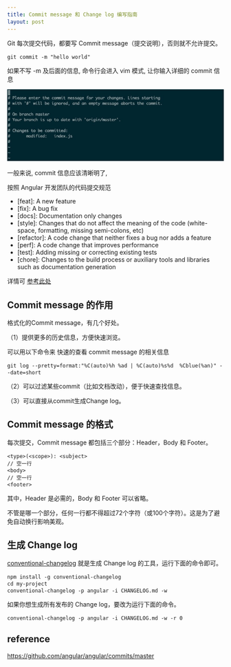 ```yaml
---
title: Commit message 和 Change log 编写指南
layout: post
---
```



Git 每次提交代码，都要写 Commit message（提交说明），否则就不允许提交。


```shell
git commit -m "hello world"
```

如果不写 -m 及后面的信息, 命令行会进入 vim 模式, 让你输入详细的 commit 信息

![commit](../../assets/images/commit-vim.jpg)

一般来说, commit 信息应该清晰明了, 

按照 Angular 开发团队的代码提交规范

- [feat]: A new feature
- [fix]: A bug fix
- [docs]: Documentation only changes
- [style]: Changes that do not affect the meaning of the code (white-space, formatting, missing semi-colons, etc)
- [refactor]: A code change that neither fixes a bug nor adds a feature
- [perf]: A code change that improves performance
- [test]: Adding missing or correcting existing tests
- [chore]: Changes to the build process or auxiliary tools and libraries such as documentation generation

详情可 [参考此处](https://docs.google.com/document/d/1QrDFcIiPjSLDn3EL15IJygNPiHORgU1_OOAqWjiDU5Y/edit#heading=h.greljkmo14y0)



## Commit message 的作用

格式化的Commit message，有几个好处。

（1）提供更多的历史信息，方便快速浏览。

可以用以下命令来 快速的查看 commit message 的相关信息

```shell
git log --pretty=format:"%C(auto)%h %ad | %C(auto)%s%d  %Cblue(%an)" --date=short
```

（2）可以过滤某些commit（比如文档改动），便于快速查找信息。

（3）可以直接从commit生成Change log。

## Commit message 的格式

每次提交，Commit message 都包括三个部分：Header，Body 和 Footer。

```
<type>(<scope>): <subject>
// 空一行
<body>
// 空一行
<footer>
```

其中，Header 是必需的，Body 和 Footer 可以省略。

不管是哪一个部分，任何一行都不得超过72个字符（或100个字符）。这是为了避免自动换行影响美观。


## 生成 Change log

[conventional-changelog](https://github.com/ajoslin/conventional-changelog) 就是生成 Change log 的工具，运行下面的命令即可。

```shell
npm install -g conventional-changelog
cd my-project
conventional-changelog -p angular -i CHANGELOG.md -w
```

如果你想生成所有发布的 Change log，要改为运行下面的命令。

```shell
conventional-changelog -p angular -i CHANGELOG.md -w -r 0
```


## reference

https://github.com/angular/angular/commits/master

